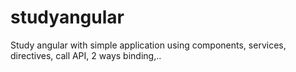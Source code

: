 # studyangular
Study angular with simple application using components, services, directives, call API, 2 ways binding,..
